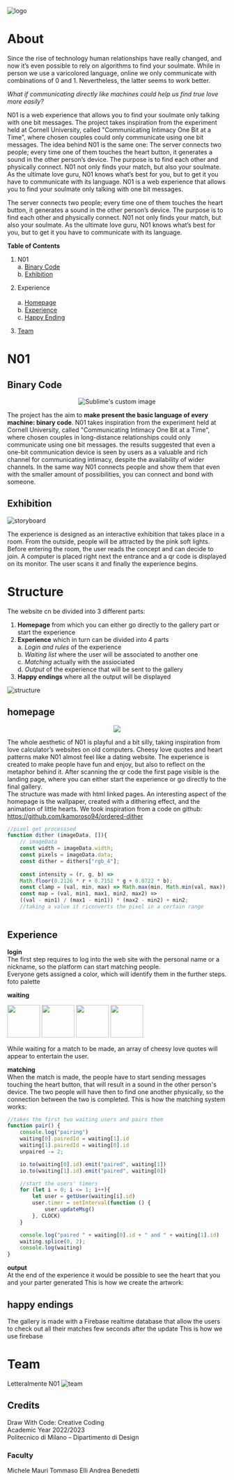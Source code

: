 ![logo](images)

# About

Since the rise of technology human relationships have really changed, and now it’s even possible to rely on algorithms to find  your soulmate. While in person we use a varicolored language, online we only communicate with combinations of 0 and 1. Nevertheless, the latter seems to work better.

_What if communicating directly like machines could help us find true love more easily?_

N01 is a web experience that allows you to find your soulmate only talking with one bit messages. The project takes inspiration from the experiment held at Cornell University, called "Communicating Intimacy One Bit at a Time", where chosen couples could only communicate using one bit messages. The idea behind N01 is the same one: The server connects two people; every time one of them touches the heart button, it generates a sound in the other person’s device. The purpose is to find each other and physically connect. N01 not only finds your match, but also your soulmate. As the ultimate love guru, N01 knows what’s best for you, but to get it you have to communicate with its language. 
N01 is a web experience that allows you to find your soulmate only talking with one bit messages.

The server connects two people; every time one of them touches the heart button, it generates a sound in the other person’s device. The purpose is to find each other and physically connect. N01 not only finds your match, but also your soulmate. As the ultimate love guru, N01 knows what’s best for you, but to get it you have to communicate with its language. 

**Table of Contents**

1. N01<br>
   a. [Binary Code](#binary-code)<br>
   b. [Exhibition](#exhibition)<br>
2. Experience<br>   
   a. [Homepage](#homepage)<br>
   b. [Experience](#experience)<br>
   c. [Happy Ending](#output-and-happy-endings)<br>  

3. [Team](#team)<br>


# N01

## Binary Code

<p align="center">
  <img src="README.img/matrix.gif" alt="Sublime's custom image"/>
</p>


The project has the aim to **make present the basic language of every machine: binary code**. N01 takes inspiration from the experiment held at Cornell University, called "Communicating Intimacy One Bit at a Time", where chosen couples in long-distance relationships could only communicate using one bit messages. the results suggested  that even a one-bit communication device is seen by users as a valuable and rich channel for communicating intimacy, despite the availability of wider channels.
In the same way N01 connects people and show them that even with the smaller amount of possibilities, you can connect and bond with someone. 


## Exhibition

![storyboard](README.img/storyboard.png)

The experience is designed as an interactive exhibition that takes place in a room. From the outside, people will be attracted by the pink soft lights. Before entering the room, the user reads the concept and can decide to join. A computer is placed right next the entrance and a qr code is displayed on its monitor. The user scans it and finally the experience begins. 


# Structure

The website cn be divided into 3 different parts:
1. **Homepage** from which you can either go directly to the gallery part or start the experience <br>
2. **Experience** which in turn can be divided into 4 parts <br>
   a. _Login and rules_ of the experience <br>
   b. _Waiting list_ where the user will be associated to another one <br>
   c. _Matching_ actually with the assiociated <br>
   d. _Output_ of the experience that will be sent to the gallery <br>
3. **Happy endings** where all the output will be displayed <br>

![structure](README.img/structure.png)

## homepage

<p align="center">
  <img src="README.img/N01.gif"/>
</p>

The whole aesthetic of N01 is playful and a bit silly, taking inspiration from love calculator’s websites on old computers.
Cheesy love quotes and heart patterns make N01 almost feel like a dating website. The experience is created to make people have fun and enjoy, but also to reflect on the metaphor behind it. After scanning the qr code the first page visible is the landing page, where you can either start the experience or go directly to the final gallery. <br>
The structure was made with html linked pages. 
An interesting aspect of the homepage is the wallpaper, created with a dithering effect, and the animation of little hearts.
We took inspiration from a code on github: https://github.com/kamoroso94/ordered-dither <br>
```javascript
//pixel get processsed
function dither (imageData, []){
    // imageData
    const width = imageData.width;
    const pixels = imageData.data;
    const dither = dithers["rgb_4"];
    
    const intensity = (r, g, b) =>
    Math.floor(0.2126 * r + 0.7152 * g + 0.0722 * b);
    const clamp = (val, min, max) => Math.max(min, Math.min(val, max));
    const map = (val, min1, max1, min2, max2) =>
    ((val - min1) / (max1 - min1)) * (max2 - min2) + min2;
    //taking a value it riconverts the pixel in a certain range
    
```

## Experience

**login** <br>
The first step requires to log into the web site with the personal name or a nickname, so the platform can start matching people. <br>
Everyone gets assigned a color, which will identify them in the further steps.
foto palette

**waiting** <br>
<p float="left">
  <img src="README.img/waiting1.gif" width="75"/>
  <img src="README.img/waiting2.gif" width="75"/>
  <img src="README.img/waiting3.gif" width="75"/>
  <img src="README.img/waiting4.gif" width="75"/>
</p>


While waiting for a match to be made, an array of cheesy love quotes will appear to entertain the user.

**matching** <br>
When the match is made, the people have to start sending messages touching the heart button, that will result in a sound in the other person's device. The two people will have then to find one another physically, so the connection between the two is completed.  This is how the matching system works: <br>
```javascript
//takes the first two waiting users and pairs them
function pair() {
    console.log("pairing")
    waiting[0].pairedId = waiting[1].id
    waiting[1].pairedId = waiting[0].id
    unpaired -= 2;

    io.to(waiting[0].id).emit("paired", waiting[1])
    io.to(waiting[1].id).emit("paired", waiting[0])

    //start the users' timers
    for (let i = 0; i <= 1; i++){
        let user = getUser(waiting[i].id)
        user.timer = setInterval(function () {
            user.updateMsg()
        }, CLOCK)
    }

    console.log("paired " + waiting[0].id + " and " + waiting[1].id)
    waiting.splice(0, 2);
    console.log(waiting)
}
```

**output** <br>
At the end of the experience it would be possible to see the heart that you and your parter generated
This is how we create the artwork: 

## happy endings
The gallery is made with a Firebase realtime database that allow the users to check out all their matches few seconds after the update
This is how we use firebase


# Team

Letteralmente N01
![team](images/team.png)

## Credits

Draw With Code: Creative Coding <br>
Academic Year 2022/2023 <br>
Politecnico di Milano – Dipartimento di Design

### Faculty

 Michele Mauri
 Tommaso Elli
 Andrea Benedetti


